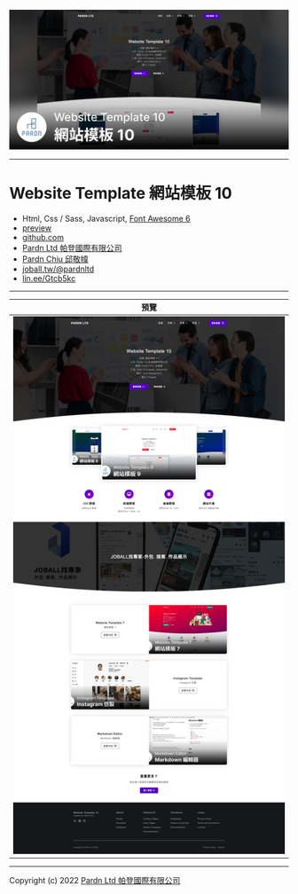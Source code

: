 ![Website Template 網站模板 10 - Pardn Chiu 邱敬幃](./image/2-1.jpg)

***

# Website Template 網站模板 10

- Html, Css / Sass, Javascript, [Font Awesome 6](https://fontawesome.com/v6/search)
- [preview](https://pardnchiu.github.io/website-template-9)
- [github.com](https://github.com/pardnchiu/website-template-9)
- [Pardn Ltd 帕登國際有限公司](https://www.linkedin.com/company/pardnltd)
- [Pardn Chiu 邱敬幃](https://www.linkedin.com/in/pardnchiu)
- [joball.tw/@pardnltd](https://joball.tw/@pardnltd)
- [lin.ee/Gtcb5kc](http://lin.ee/Gtcb5kc)

***

| 預覽 |
|---|
| ![Website Template 網站模板 10 - Pardn Chiu 邱敬幃](./image/index.jpg) |

***

Copyright (c) 2022 [Pardn Ltd 帕登國際有限公司](https://www.linkedin.com/company/pardnltd)